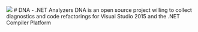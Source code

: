 <img src="http://www.visual-basic.it/Portals/0/Contents/images/DNA_Logo.png/">
# DNA - .NET Analyzers
DNA is an open source project willing to collect diagnostics and code refactorings for Visual Studio 2015 and the .NET Compiler Platform
